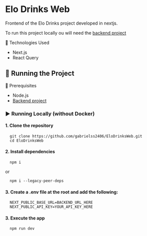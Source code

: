 # Elo Drinks Web
Frontend of the Elo Drinks project developed in nextjs.

To run this project locally ou will need the [backend project](https://github.com/markinh00/EloDrinksBackend)

🚀 Technologies Used
 - Next.js
 - React Query
## 🧪 Running the Project
🔧 Prerequisites
 - Node.js
 - [Backend project](https://github.com/markinh00/EloDrinksBackend)

### ▶️ Running Locally (without Docker)
#### 1. Clone the repository
```
  git clone https://github.com/gabrielss2406/EloDrinksWeb.git
  cd EloDrinksWeb
```
#### 2. Install dependencies
```
  npm i
```
or
```
  npm i --legacy-peer-deps
```
#### 3. Create a .env file at the root and add the following:
```
  NEXT_PUBLIC_BASE_URL=BACKEND_URL_HERE
  NEXT_PUBLIC_API_KEY=YOUR_API_KEY_HERE
```
#### 3. Execute the app
```
  npm run dev
```
